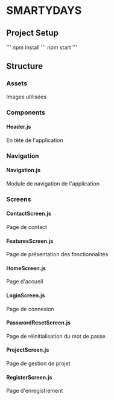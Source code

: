 # SMARTYDAYS

## Project Setup
'''
npm install
'''
npm start
'''

## Structure

### Assets
Images utilisées

### Components
#### Header.js
En tête de l'application

### Navigation
#### Navigation.js
Module de navigation de l'application

### Screens
#### ContactScreen.js
Page de contact
#### FeaturesScreen.js
Page de présentation des fonctionnalités
#### HomeScreen.js
Page d'accueil
#### LoginScreen.js
Page de connexion
#### PasswordResetScreen.js
Page de réinitialisation du mot de passe
#### ProjectScreen.js
Page de gestion de projet
#### RegisterScreen.js
Page d'enregistrement